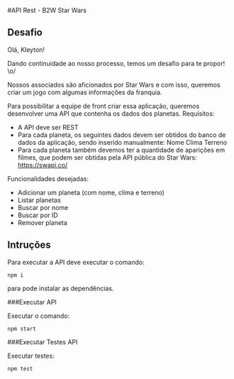 #API Rest - B2W Star Wars

## Desafio

Olá, Kleyton!

Dando continuidade ao nosso processo, temos um desafio para te propor! \o/

Nossos associados são aficionados por Star Wars e com isso, queremos criar um jogo com algumas informações da franquia.

Para possibilitar a equipe de front criar essa aplicação, queremos desenvolver uma API que contenha os dados dos planetas.
Requisitos:

- A API deve ser REST
- Para cada planeta, os seguintes dados devem ser obtidos do banco de dados da aplicação, sendo inserido manualmente:
  Nome
  Clima
  Terreno
- Para cada planeta também devemos ter a quantidade de aparições em filmes, que podem ser obtidas pela API pública do Star Wars: https://swapi.co/

Funcionalidades desejadas:

- Adicionar um planeta (com nome, clima e terreno)
- Listar planetas
- Buscar por nome
- Buscar por ID
- Remover planeta

## Intruções

Para executar a API deve executar o comando:

```
npm i
```

para pode instalar as dependências.

###Executar API

Executar o comando:

```
npm start
```

###Executar Testes API

Executar testes:

```
npm test
```
